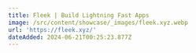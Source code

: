 ```yaml
---
title: Fleek | Build Lightning Fast Apps
image: /src/content/showcase/_images/fleek.xyz.webp
url: 'https://fleek.xyz/'
dateAdded: 2024-06-21T00:25:23.877Z
---
```


